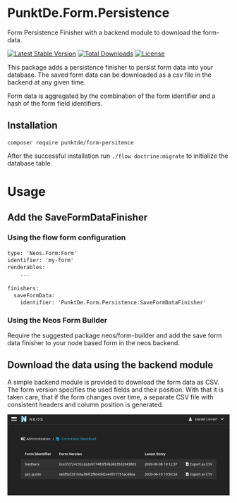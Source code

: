 # PunktDe.Form.Persistence

Form Persistence Finisher with a backend module to download the form-data.

[![Latest Stable Version](https://poser.pugx.org/punktDe/form-persistence/v/stable)](https://packagist.org/packages/punktDe/form-persistence) [![Total Downloads](https://poser.pugx.org/punktDe/form-persistence/downloads)](https://packagist.org/packages/punktDe/form-persistence) [![License](https://poser.pugx.org/punktDe/form-persistence/license)](https://packagist.org/packages/punktDe/form-persistence)

This package adds a persistence finisher to persist form data into your database. 
The saved form data can be downloaded as a csv file in the backend at any given time.

Form data is aggregated by the combination of the form identifier and a hash of the form field identifiers.

## Installation
```
composer require punktde/form-persitence
```

After the successful installation run `./flow doctrine:migrate` to initialize the database table.

# Usage
## Add the SaveFormDataFinisher
### Using the flow form configuration

```
type: 'Neos.Form:Form'
identifier: 'my-form'
renderables:
    ...

finishers:
  saveFormData:
    identifier: 'PunktDe.Form.Persistence:SaveFormDataFinisher'
```

### Using the Neos Form Builder
Require the suggested package neos/form-builder and add the save form data finisher to your node based form in the neos backend.

## Download the data using the backend module

A simple backend module is provided to download the form data as CSV. The form version specifies the used fields and their position. 
With that it is taken care, that if the form changes over time, a separate CSV file with consistent headers and column position is generated. 

![Example](Documentation/BackendModule.png)

